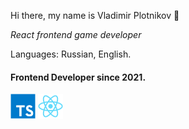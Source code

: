 <p>Hi there, my name is Vladimir Plotnikov 👋</p>
<dfn>React frontend game developer</dfn>
<p>Languages: Russian, English.</p>

<h4>Frontend Developer since 2021.</h4>

<p align="left">
  <img src="https://raw.githubusercontent.com/devicons/devicon/master/icons/typescript/typescript-original.svg" alt="javascript" width="40" height="40"/>
  <img src="https://raw.githubusercontent.com/devicons/devicon/master/icons/react/react-original.svg" alt="javascript" width="40" height="40"/>
</p>
